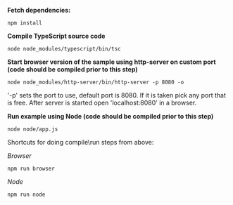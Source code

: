 **Fetch dependencies:**
```
npm install
```

**Compile TypeScript source code**

```
node node_modules/typescript/bin/tsc
```

**Start browser version of the sample using http-server on custom port (code should be compiled prior to this step)**
```
node node_modules/http-server/bin/http-server -p 8080 -o
```
'-p' sets the port to use, default port is 8080. If it is taken pick any port that is free. 
After server is started open 'localhost:8080' in a browser.


**Run example using Node (code should be compiled prior to this step)**

```
node node/app.js
```

Shortcuts for doing compile\run steps from above:

*Browser*
```
npm run browser
```

*Node*
```
npm run node
```